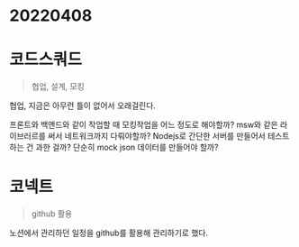 # 20220408

# 코드스쿼드

> 협업, 설계, 모킹

협업, 지금은 아무런 틀이 없어서 오래걸린다.

프론트와 백앤드와 같이 작업할 때 모킹작업을 어느 정도로 해야할까? msw와 같은 라이브러르를 써서 네트워크까지 다뤄야할까? Nodejs로 간단한 서버를 만들어서 테스트하는 건 과한 걸까? 단순히 mock json 데이터를 만들어야 할까?

# 코넥트

> github 활용

노션에서 관리하던 일정을 github를 활용해 관리하기로 했다.
